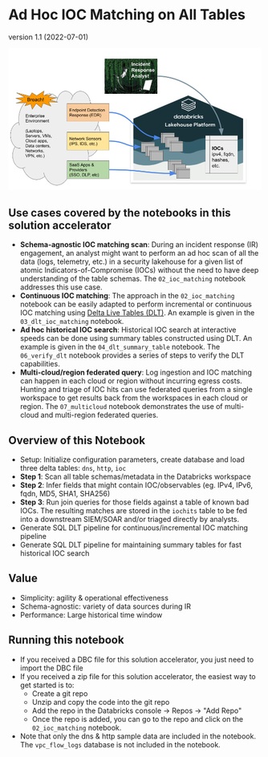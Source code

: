 # Ad Hoc IOC Matching on All Tables

version 1.1 (2022-07-01)

![usecase_image](https://raw.githubusercontent.com/lipyeowlim/public/main/img/ioc-matching/ir-ioc-matching.png)

## Use cases covered by the notebooks in this solution accelerator

* **Schema-agnostic IOC matching scan**: During an incident response (IR) engagement, an analyst might want to perform an ad hoc scan of all the data (logs, telemetry, etc.) in a security lakehouse for a given list of atomic Indicators-of-Compromise (IOCs) without the need to have deep understanding of the table schemas. The `02_ioc_matching` notebook addresses this use case.
* **Continuous IOC matching**: The approach in the `02_ioc_matching` notebook can be easily adapted to perform incremental or continuous IOC matching using [Delta Live Tables (DLT)](https://docs.databricks.com/data-engineering/delta-live-tables/index.html). An example is given in the `03_dlt_ioc_matching` notebook.
* **Ad hoc historical IOC search**: Historical IOC search at interactive speeds can be done using summary tables constructed using DLT. An example is given in the `04_dlt_summary_table` notebook. The `06_verify_dlt` notebook provides a series of steps to verify the DLT capabilities.
* **Multi-cloud/region federated query**: Log ingestion and IOC matching can happen in each cloud or region without incurring egress costs. Hunting and triage of IOC hits can use federated queries from a single workspace to get results back from the workspaces in each cloud or region. The `07_multicloud` notebook demonstrates the use of multi-cloud and multi-region federated queries. 

## Overview of this Notebook
* Setup: Initialize configuration parameters, create database and load three delta tables: `dns`, `http`, `ioc`
* **Step 1**: Scan all table schemas/metadata in the Databricks workspace
* **Step 2**: Infer fields that might contain IOC/observables (eg. IPv4, IPv6, fqdn, MD5, SHA1, SHA256)
* **Step 3**: Run join queries for those fields against a table of known bad IOCs. The resulting matches are stored in the `iochits` table to be fed into a downstream SIEM/SOAR and/or triaged directly by analysts.
* Generate SQL DLT pipeline for continuous/incremental IOC matching pipeline
* Generate SQL DLT pipeline for maintaining summary tables for fast historical IOC search

## Value

* Simplicity: agility & operational effectiveness
* Schema-agnostic: variety of data sources during IR
* Performance: Large historical time window

## Running this notebook

* If you received a DBC file for this solution accelerator, you just need to import the DBC file
* If you received a zip file for this solution accelerator, the easiest way to get started is to:
  * Create a git repo
  * Unzip and copy the code into the git repo
  * Add the repo in the Databricks console -> Repos -> "Add Repo"
  * Once the repo is added, you can go to the repo and click on the `02_ioc_matching` notebook.
* Note that only the dns & http sample data are included in the notebook. The `vpc_flow_logs` database is not included in the notebook.
